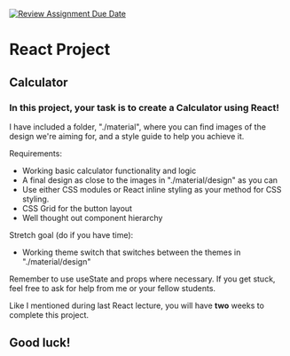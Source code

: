 [![Review Assignment Due Date](https://classroom.github.com/assets/deadline-readme-button-24ddc0f5d75046c5622901739e7c5dd533143b0c8e959d652212380cedb1ea36.svg)](https://classroom.github.com/a/j4ixJ04e)
# React Project

## Calculator

### In this project, your task is to create a **Calculator** using React!

I have included a folder, "./material", where you can find images of the design we're aiming for, and a style guide to help you achieve it.

Requirements:

- Working basic calculator functionality and logic
- A final design as close to the images in "./material/design" as you can
- Use either CSS modules or React inline styling as your method for CSS styling.
- CSS Grid for the button layout
- Well thought out component hierarchy

Stretch goal (do if you have time):

- Working theme switch that switches between the themes in "./material/design"

Remember to use useState and props where necessary. If you get stuck, feel free to ask for help from me or your fellow students.

Like I mentioned during last React lecture, you will have **two** weeks to complete this project.

## Good luck!

